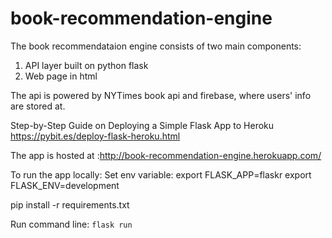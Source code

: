 # book-recommendation-engine

The book recommendataion engine consists of two main components:
1. API layer built on python flask
2. Web page in html

The api is powered by NYTimes book api and firebase, where users' info are stored at.

Step-by-Step Guide on Deploying a Simple Flask App to Heroku
https://pybit.es/deploy-flask-heroku.html

The app is hosted at :http://book-recommendation-engine.herokuapp.com/



To run the app locally:
Set env variable: 
export FLASK_APP=flaskr
export FLASK_ENV=development

pip install -r requirements.txt

Run command line:
`flask run`
